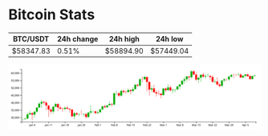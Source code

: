 # Bitcoin Stats

BTC/USDT|24h change|24h high|24h low|
|---|---|---|---|
|$58347.83|0.51%|$58894.90|$57449.04|

<img src="./chart.svg">
